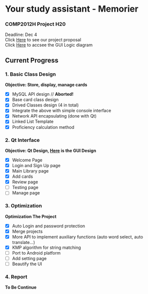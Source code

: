 # Your study assistant - Memorier
### COMP2012H Project H20
Deadline: Dec 4  
Click [Here](Proposal.md) to see our project proposal  
Click [Here](https://drive.google.com/file/d/1QqJLKz9xDS4XIAxSsNljEVxRXbxd51rZ/view?usp=sharing) to accsee the GUI Logic diagram

## Current Progress
### 1. Basic Class Design
**Objective: Store, display, manage cards**
- [x] MySQL API design // **Aborted!**
- [x] Base card class design 
- [x] Drived Classes design (4 in total)
- [x] Integrate the above with simple console interface
- [x] Network API encapsulating (done with Qt)
- [x] Linked List Template
- [x] Proficiency calculation method

### 2. Qt Interface
**Objective: Qt Design, [Here](https://drive.google.com/file/d/1QqJLKz9xDS4XIAxSsNljEVxRXbxd51rZ/view?usp=sharing) is the GUI Design**
- [x] Welcome Page
- [x] Login and Sign Up page
- [x] Main Library page
- [x] Add cards
- [x] Review page
- [ ] Testing page
- [ ] Manage page

### 3. Optimization
**Optimization The Project**
- [x] Auto Login and password protection
- [x] Merge projects
- [x] More API to implement auxiliary functions (auto word select, auto translate...)
- [x] KMP algorithm for string matching
- [ ] Port to Android platform
- [ ] Add setting page 
- [ ] Beautify the UI

### 4. Report
**To Be Continue**
